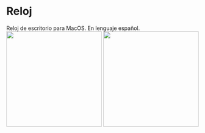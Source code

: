 # Reloj
Reloj de escritorio para MacOS.
En lenguaje español.
<img src="https://www.lawebdepatricio/images/TDTChannels.png" width="250" >
<img src="https://www.lawebdepatricio/images/TDTChannels.png" width="250">
